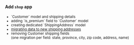 #### Add `shop` app

<small>
<ul>
  <li>
    `Customer` model and shipping details
  </li>
  <li class="fragment">
    adding `is_premium` field to `Customer` model
  </li>
  <li class="fragment">
    creating dedicated `ShippingAddress` model
  </li>
  <li class="fragment">
    <u>migrating data to new shipping addresses</u>
  </li>
  <li class="fragment">
    removing Customer shipping fields<br>
    (one migration per field: state, province, city, zip code, address, name)
  </li>
</ul>
</small>


<aside class="notes">
</aside>
